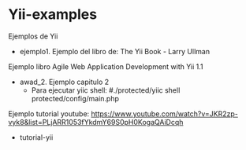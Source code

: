 Yii-examples
============

Ejemplos de Yii
- ejemplo1. Ejemplo del libro de: The Yii Book - Larry Ullman 

Ejemplo libro Agile Web Application Development with Yii 1.1 
- awad_2. Ejemplo capitulo 2
	- Para ejecutar yiic shell: #./protected/yiic shell protected/config/main.php

Ejemplo tutorial youtube: https://www.youtube.com/watch?v=JKR2zp-vyk8&list=PLjARR1053fYkdmY69S0pH0KogaQAiDcqh
- tutorial-yii